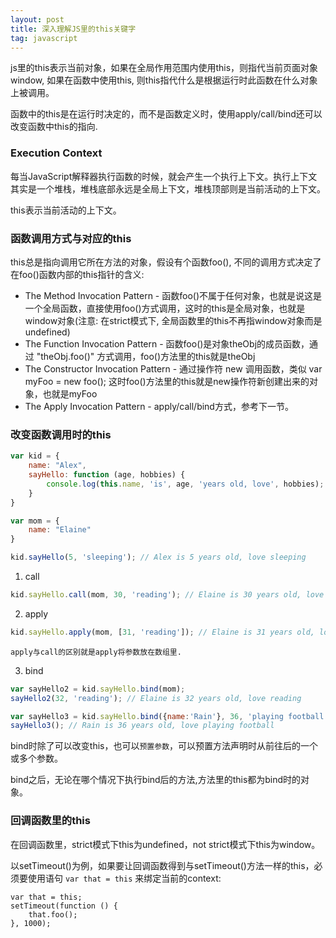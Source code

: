 ```yaml
---
layout: post
title: 深入理解JS里的this关键字
tag: javascript
---
```


js里的this表示当前对象，如果在全局作用范围内使用this，则指代当前页面对象window,  如果在函数中使用this, 则this指代什么是根据运行时此函数在什么对象上被调用。

函数中的this是在运行时决定的，而不是函数定义时，使用apply/call/bind还可以改变函数中this的指向.

### Execution Context

每当JavaScript解释器执行函数的时候，就会产生一个执行上下文。执行上下文其实是一个堆栈，堆栈底部永远是全局上下文，堆栈顶部则是当前活动的上下文。

this表示当前活动的上下文。

### 函数调用方式与对应的this

this总是指向调用它所在方法的对象，假设有个函数foo(), 不同的调用方式决定了在foo()函数内部的this指针的含义:

  * The Method Invocation Pattern - 函数foo()不属于任何对象，也就是说这是一个全局函数，直接使用foo()方式调用，这时的this是全局对象，也就是window对象(注意: 在strict模式下, 全局函数里的this不再指window对象而是undefined)
  * The Function Invocation Pattern - 函数foo()是对象theObj的成员函数，通过 "theObj.foo()" 方式调用，foo()方法里的this就是theObj
  * The Constructor Invocation Pattern - 通过操作符 new 调用函数，类似 var myFoo = new foo(); 这时foo()方法里的this就是new操作符新创建出来的对象，也就是myFoo
  * The Apply Invocation Pattern - apply/call/bind方式，参考下一节。

### 改变函数调用时的this

```js
var kid = {
    name: "Alex",
    sayHello: function (age, hobbies) {
        console.log(this.name, 'is', age, 'years old, love', hobbies);
    }
}

var mom = {
    name: "Elaine"
}

kid.sayHello(5, 'sleeping'); // Alex is 5 years old, love sleeping
```

1) call

```js
kid.sayHello.call(mom, 30, 'reading'); // Elaine is 30 years old, love reading
```

2) apply

```js
kid.sayHello.apply(mom, [31, 'reading']); // Elaine is 31 years old, love reading
```

`apply与call的区别就是apply将参数放在数组里.`

3) bind

```js
var sayHello2 = kid.sayHello.bind(mom);
sayHello2(32, 'reading'); // Elaine is 32 years old, love reading

var sayHello3 = kid.sayHello.bind({name:'Rain'}, 36, 'playing football');
sayHello3(); // Rain is 36 years old, love playing football
```

bind时除了可以改变this，也可以`预置参数`，可以预置方法声明时从前往后的一个或多个参数。

bind之后，无论在哪个情况下执行bind后的方法,方法里的this都为bind时的对象。

### 回调函数里的this

在回调函数里，strict模式下this为undefined，not strict模式下this为window。

以setTimeout()为例，如果要让回调函数得到与setTimeout()方法一样的this，必须要使用语句 `var that = this` 来绑定当前的context:

```
var that = this;
setTimeout(function () {
    that.foo();
}, 1000);
```
